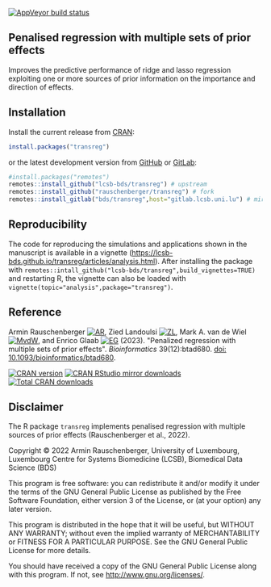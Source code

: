 
[![AppVeyor build
status](https://ci.appveyor.com/api/projects/status/github/rauschenberger/transreg?svg=true)](https://ci.appveyor.com/project/rauschenberger/transreg)

<!--
[![Travis-CI Build
Status](https://travis-ci.org/rauschenberger/transreg.svg)](https://travis-ci.com/rauschenberger/transreg)
[![Coverage
Status](https://codecov.io/github/rauschenberger/transreg/coverage.svg?branch=master)](https://codecov.io/github/rauschenberger/transreg)
-->

## Penalised regression with multiple sets of prior effects

Improves the predictive performance of ridge and lasso regression exploiting one or more sources of prior information on the importance and direction of effects.

## Installation

Install the current release from
[CRAN](https://CRAN.R-project.org/package=transreg):

``` r
install.packages("transreg")
```

or the latest development version from [GitHub](https://github.com/lcsb-bds/transreg) or [GitLab](https://gitlab.lcsb.uni.lu/bds/transreg):

``` r
#install.packages("remotes")
remotes::install_github("lcsb-bds/transreg") # upstream
remotes::install_github("rauschenberger/transreg") # fork
remotes::install_gitlab("bds/transreg",host="gitlab.lcsb.uni.lu") # mirror
```

## Reproducibility

The code for reproducing the simulations and applications shown in the manuscript is available in a vignette (<https://lcsb-bds.github.io/transreg/articles/analysis.html>). After installing the package with `remotes::intall_github("lcsb-bds/transreg",build_vignettes=TRUE)` and restarting R, the vignette can also be loaded with `vignette(topic="analysis",package="transreg")`.

## Reference

Armin Rauschenberger 
[![AR](https://info.orcid.org/wp-content/uploads/2019/11/orcid_16x16.png)](https://orcid.org/0000-0001-6498-4801),
Zied Landoulsi
[![ZL](https://info.orcid.org/wp-content/uploads/2019/11/orcid_16x16.png)](https://orcid.org/0000-0002-2327-3904),
Mark A. van de Wiel 
[![MvdW](https://info.orcid.org/wp-content/uploads/2019/11/orcid_16x16.png)](https://orcid.org/0000-0003-4780-8472),
and Enrico Glaab
[![EG](https://info.orcid.org/wp-content/uploads/2019/11/orcid_16x16.png)](https://orcid.org/0000-0003-3977-7469) (2023).
"Penalized regression with multiple sets of prior effects".
*Bioinformatics* 39(12):btad680. [doi: 10.1093/bioinformatics/btad680](https://doi.org/10.1093/bioinformatics/btad680).

[![CRAN
version](https://www.r-pkg.org/badges/version/transreg)](https://CRAN.R-project.org/package=transreg)
[![CRAN RStudio mirror
downloads](https://cranlogs.r-pkg.org/badges/transreg)](https://CRAN.R-project.org/package=transreg)
[![Total CRAN
downloads](https://cranlogs.r-pkg.org/badges/grand-total/transreg)](https://CRAN.R-project.org/package=transreg)

## Disclaimer

The R package `transreg` implements penalised regression with multiple sources of prior effects (Rauschenberger et al., 2022).

Copyright &copy; 2022 Armin Rauschenberger, University of Luxembourg, Luxembourg Centre for Systems Biomedicine (LCSB), Biomedical Data Science (BDS)

This program is free software: you can redistribute it and/or modify it under the terms of the GNU General Public License as published by the Free Software Foundation, either version 3 of the License, or (at your option) any later version.

This program is distributed in the hope that it will be useful, but WITHOUT ANY WARRANTY; without even the implied warranty of MERCHANTABILITY or FITNESS FOR A PARTICULAR PURPOSE. See the GNU General Public License for more details.

You should have received a copy of the GNU General Public License along with this program. If not, see <http://www.gnu.org/licenses/>.
